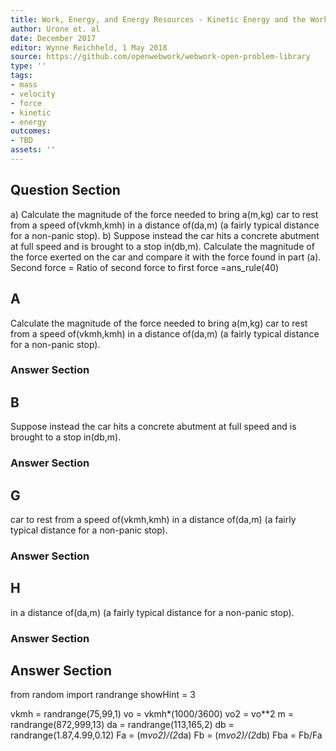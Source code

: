 ```yaml
---
title: Work, Energy, and Energy Resources - Kinetic Energy and the Work-Energy Theorem
author: Urone et. al
date: December 2017
editor: Wynne Reichheld, 1 May 2018
source: https://github.com/openwebwork/webwork-open-problem-library
type: ''
tags:
- mass
- velocity
- force
- kinetic
- energy
outcomes:
- TBD
assets: ''
---
```


## Question Section 

a) Calculate the magnitude of the force needed to bring a(m,kg) car to rest from a speed of(vkmh,kmh) in a distance of(da,m) (a fairly typical distance for a non-panic stop).
b) Suppose instead the car hits a concrete abutment at full speed and is brought to a stop in(db,m). 
Calculate the magnitude of the force exerted on the car and compare it with the force found in part (a).
Second force =
Ratio of second force to first force =ans_rule(40)
## A
Calculate the magnitude of the force needed to bring a(m,kg) car to rest from a speed of(vkmh,kmh) in a distance of(da,m) (a fairly typical distance for a non-panic stop).
### Answer Section
## B
Suppose instead the car hits a concrete abutment at full speed and is brought to a stop in(db,m). 
### Answer Section
## G
car to rest from a speed of(vkmh,kmh) in a distance of(da,m) (a fairly typical distance for a non-panic stop).
### Answer Section
## H
in a distance of(da,m) (a fairly typical distance for a non-panic stop).
### Answer Section


## Answer Section

from random import randrange
showHint = 3

vkmh = randrange(75,99,1)
vo = vkmh*(1000/3600)
vo2 = vo**2
m = randrange(872,999,13)
da = randrange(113,165,2)
db = randrange(1.87,4.99,0.12)
Fa = (m*vo2)/(2*da)
Fb = (m*vo2)/(2*db)
Fba = Fb/Fa